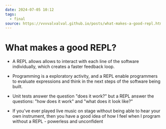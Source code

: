```yaml
---
date: 2024-07-05 10:12
tags:
  - final
source: https://vvvvalvalval.github.io/posts/what-makes-a-good-repl.html
---
```

# What makes a good REPL?

- A REPL allows allows to interact with each line of the software individually, which creates a faster feedback loop.

- Programming is a exploratory activity, and a REPL enable programmers to evaluate expressions and think in the next steps of the software being built.

- Unit tests answer the question "does it work?" but a REPL answer the questions: "how does it work" and "what does it look like?"

- If you've ever played live music on stage without being able to hear your own instrument, then you have a good idea of how I feel when I program without a REPL - powerless and unconfident
